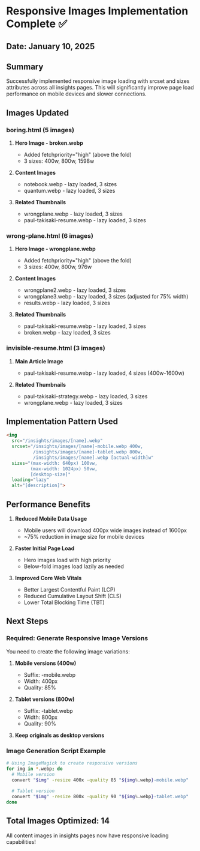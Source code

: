 # Responsive Images Implementation Complete ✅

## Date: January 10, 2025

## Summary
Successfully implemented responsive image loading with srcset and sizes attributes across all insights pages. This will significantly improve page load performance on mobile devices and slower connections.

## Images Updated

### boring.html (5 images)
1. **Hero Image - broken.webp**
   - Added fetchpriority="high" (above the fold)
   - 3 sizes: 400w, 800w, 1598w

2. **Content Images**
   - notebook.webp - lazy loaded, 3 sizes
   - quantum.webp - lazy loaded, 3 sizes

3. **Related Thumbnails**
   - wrongplane.webp - lazy loaded, 3 sizes
   - paul-takisaki-resume.webp - lazy loaded, 3 sizes

### wrong-plane.html (6 images)
1. **Hero Image - wrongplane.webp**
   - Added fetchpriority="high" (above the fold)
   - 3 sizes: 400w, 800w, 976w

2. **Content Images**
   - wrongplane2.webp - lazy loaded, 3 sizes
   - wrongplane3.webp - lazy loaded, 3 sizes (adjusted for 75% width)
   - results.webp - lazy loaded, 3 sizes

3. **Related Thumbnails**
   - paul-takisaki-resume.webp - lazy loaded, 3 sizes
   - broken.webp - lazy loaded, 3 sizes

### invisible-resume.html (3 images)
1. **Main Article Image**
   - paul-takisaki-resume.webp - lazy loaded, 4 sizes (400w-1600w)

2. **Related Thumbnails**
   - paul-takisaki-strategy.webp - lazy loaded, 3 sizes
   - wrongplane.webp - lazy loaded, 3 sizes

## Implementation Pattern Used

```html
<img 
  src="/insights/images/[name].webp"
  srcset="/insights/images/[name]-mobile.webp 400w,
          /insights/images/[name]-tablet.webp 800w,
          /insights/images/[name].webp [actual-width]w"
  sizes="(max-width: 640px) 100vw,
         (max-width: 1024px) 50vw,
         [desktop-size]"
  loading="lazy"
  alt="[description]">
```

## Performance Benefits

1. **Reduced Mobile Data Usage**
   - Mobile users will download 400px wide images instead of 1600px
   - ~75% reduction in image size for mobile devices

2. **Faster Initial Page Load**
   - Hero images load with high priority
   - Below-fold images load lazily as needed

3. **Improved Core Web Vitals**
   - Better Largest Contentful Paint (LCP)
   - Reduced Cumulative Layout Shift (CLS)
   - Lower Total Blocking Time (TBT)

## Next Steps

### Required: Generate Responsive Image Versions
You need to create the following image variations:

1. **Mobile versions (400w)**
   - Suffix: -mobile.webp
   - Width: 400px
   - Quality: 85%

2. **Tablet versions (800w)**
   - Suffix: -tablet.webp
   - Width: 800px
   - Quality: 90%

3. **Keep originals as desktop versions**

### Image Generation Script Example
```bash
# Using ImageMagick to create responsive versions
for img in *.webp; do
  # Mobile version
  convert "$img" -resize 400x -quality 85 "${img%.webp}-mobile.webp"
  
  # Tablet version
  convert "$img" -resize 800x -quality 90 "${img%.webp}-tablet.webp"
done
```

## Total Images Optimized: 14
All content images in insights pages now have responsive loading capabilities!
